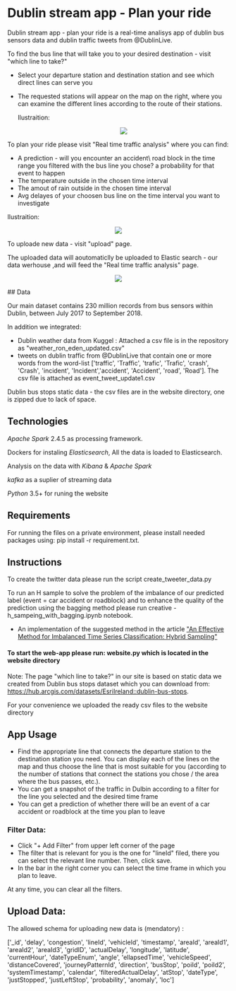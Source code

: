 # Dublin stream app - Plan your ride
Dublin stream app - plan your ride is a real-time analisys app of dublin bus sensors data and dublin traffic tweets from @DublinLive.

To find the bus line that will take you to your desired destination - visit "which line to take?"
- Select your departure station and destination station and see which direct lines can serve you
- The requested stations will appear on the map on the right, where you can examine the different lines according to the route of their stations.
  
  Ilustraition:
  <p align='center'>
  <img src="https://user-images.githubusercontent.com/77583113/105835583-a8862080-5fd4-11eb-80eb-aa135cb4d276.png" style="max-width: 70%;"></img>
  </p>
To plan your ride please visit "Real time traffic analysis" where you can find:
 - A prediction - will you encounter an accident\ road block in the time range you filtered with the bus line you chose? a probability for that event to happen
 - The temperature outside in the chosen time interval
 - The amout of rain outside in the chosen time interval
 - Avg delayes of your choosen bus line on the time interval you want to investigate 
  
  Ilustraition:
   <p align='center'>
   <img src="https://user-images.githubusercontent.com/77583113/105837788-d9b42000-5fd7-11eb-9d1c-8d92f3dec78c.png" style="max-width: 70%;"></img>
   </p>
To uploade new data - visit "upload" page. 

The uploaded data will aoutomaticlly be uploaded to Elastic search - our data werhouse ,and will feed the  "Real time traffic analysis" page.

   <p align='center'>
   <img src="https://user-images.githubusercontent.com/77583113/105838156-619a2a00-5fd8-11eb-9e88-5fd889eecd00.png" style="max-width: 30%;" ></img>
   </p>
## Data

Our main dataset contains 230 million records from bus sensors within Dublin, between July 2017 to September 2018.

In addition we integrated:
 - Dublin weather data from Kuggel : Attached a csv file is in the repository as "weather_ron_eden_updated.csv"
 - tweets on dublin traffic from @DublinLive that contain one or more words from the word-list ['traffic', 'Traffic', 'trafic', 'Trafic', 'crash', 'Crash', 'incident', 'Incident','accident', 'Accident', 'road', 'Road']. The csv file is attached as event_tweet_update1.csv
 
Dublin bus stops static data - the csv files are in the website directory, one is zipped due to lack of space.

## Technologies
*Apache Spark*  2.4.5 as processing framework.

Dockers for instaling *Elasticsearch*, All the data is loaded to Elasticsearch.

Analysis on the data with *Kibana* & *Apache Spark*

*kafka* as a suplier of streaming data

*Python* 3.5+ for runing the website

## Requirements

For running the files on a private environment, please install needed packages using: pip install -r requirement.txt.

## Instructions
To create the twitter data please run the script create_tweeter_data.py 

To run an H sample to solve the problem of the imbalance of our predicted label (event = car accident or roadblock) and to enhance the quality of the prediction using the bagging method please run creative - h_sampeing_with_bagging.ipynb notebook.
- An implementation of the suggested method in the article ["An Effective Method for Imbalanced Time Series Classification: Hybrid Sampling"](https://www.researchgate.net/publication/256838360_An_Effective_Method_for_Imbalanced_Time_Series_Classification_Hybrid_Sampling)
  
#### To start the web-app please run: website.py which is located in the website directory

Note: The page "which line to take?" in our site is based on static data we created from Dublin bus stops dataset which you can download from:
https://hub.arcgis.com/datasets/EsriIreland::dublin-bus-stops.

For your convenience we uploaded the ready csv files to the website directory

## App Usage
 - Find the appropriate line that connects the departure station to the destination station you need. You can display each of the lines on the map and thus choose the line      that is most suitable for you (according to the number of stations that connect the stations you chose / the area where the bus passes, etc.).
 - You can get a snapshot of the traffic in Dulbin according to a filter for the line you selected and the desired time frame
 - You can get a prediction of whether there will be an event of a car accident or roadblock at the time you plan to leave
 
 
### Filter Data:
 - Click "+ Add Filter" from upper left corner of the page
 - The filter that is relevant for you is the one for "lineId" filed, there you can select the relevant line number. Then, click save. 
 - In the bar in the right corner you can select the time frame in which you plan to leave.

At any time, you can clear all the filters. 

## Upload Data:


The allowed schema for uploading new data is (mendatory) :

['_id', 'delay', 'congestion', 'lineId', 'vehicleId', 'timestamp', 'areaId', 'areaId1', 'areaId2',
'areaId3', 'gridID', 'actualDelay', 'longitude', 'latitude', 'currentHour', 'dateTypeEnum', 'angle',
'ellapsedTime', 'vehicleSpeed', 'distanceCovered', 'journeyPatternId', 'direction', 'busStop',
'poiId', 'poiId2', 'systemTimestamp', 'calendar', 'filteredActualDelay', 'atStop', 'dateType',
'justStopped', 'justLeftStop', 'probability', 'anomaly', 'loc']


